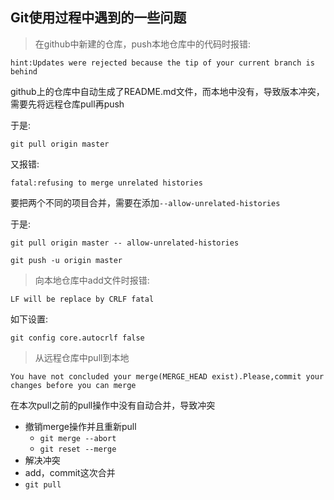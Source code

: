 ## Git使用过程中遇到的一些问题

> 在github中新建的仓库，push本地仓库中的代码时报错:

`hint:Updates were rejected because the tip of your current branch is behind`

github上的仓库中自动生成了README.md文件，而本地中没有，导致版本冲突，需要先将远程仓库pull再push

于是:

`git pull origin master`

又报错:

`fatal:refusing to merge unrelated histories`

要把两个不同的项目合并，需要在添加`--allow-unrelated-histories`

于是:

`git pull origin master -- allow-unrelated-histories`

`git push -u origin master`



> 向本地仓库中add文件时报错:

`LF will be replace by CRLF fatal`

如下设置:

`git config core.autocrlf false`



> 从远程仓库中pull到本地

`You have not concluded your merge(MERGE_HEAD exist).Please,commit your changes before you can merge`

在本次pull之前的pull操作中没有自动合并，导致冲突

- 撤销merge操作并且重新pull
  - `git merge --abort`
  - `git reset --merge`
- 解决冲突
- add，commit这次合并
- `git pull`



